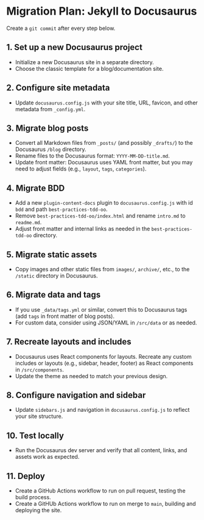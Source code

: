 # Migration Plan: Jekyll to Docusaurus

<!--
Prompt: This blog currently uses Jekyll and I want to convert it to use Docusaurus
instead. Develop a plan for how to make this change. Save the plan to a file called
migration-plan.md.
-->

Create a `git commit` after every step below.

## 1. Set up a new Docusaurus project
- Initialize a new Docusaurus site in a separate directory.
- Choose the classic template for a blog/documentation site.

## 2. Configure site metadata
- Update `docusaurus.config.js` with your site title, URL, favicon, and other metadata from `_config.yml`.

## 3. Migrate blog posts
- Convert all Markdown files from `_posts/` (and possibly `_drafts/`) to the Docusaurus `/blog` directory.
- Rename files to the Docusaurus format: `YYYY-MM-DD-title.md`.
- Update front matter: Docusaurus uses YAML front matter, but you may need to adjust fields (e.g., `layout`, `tags`, `categories`).

## 4. Migrate BDD
- Add a new `plugin-content-docs` plugin to `docusaurus.config.js` with id `bdd` and path `best-practices-tdd-oo`.
- Remove `best-practices-tdd-oo/index.html` and rename `intro.md` to `readme.md`.
- Adjust front matter and internal links as needed in the `best-practices-tdd-oo` directory.

## 5. Migrate static assets
- Copy images and other static files from `images/`, `archive/`, etc., to the `/static` directory in Docusaurus.

## 6. Migrate data and tags
- If you use `_data/tags.yml` or similar, convert this to Docusaurus tags (add `tags` in front matter of blog posts).
- For custom data, consider using JSON/YAML in `/src/data` or as needed.

## 7. Recreate layouts and includes
- Docusaurus uses React components for layouts. Recreate any custom includes or layouts (e.g., sidebar, header, footer) as React components in `/src/components`.
- Update the theme as needed to match your previous design.

## 8. Configure navigation and sidebar
- Update `sidebars.js` and navigation in `docusaurus.config.js` to reflect your site structure.

<!-- ## 9. Set up redirects
- If you have old URLs (e.g., from Jekyll permalinks), use the Docusaurus plugin for client-side redirects. -->

## 10. Test locally
- Run the Docusaurus dev server and verify that all content, links, and assets work as expected.

## 11. Deploy
- Create a GitHub Actions workflow to run on pull request, testing the build process.
- Create a GitHUb Actions workflow to run on merge to `main`, building and deploying the site.
